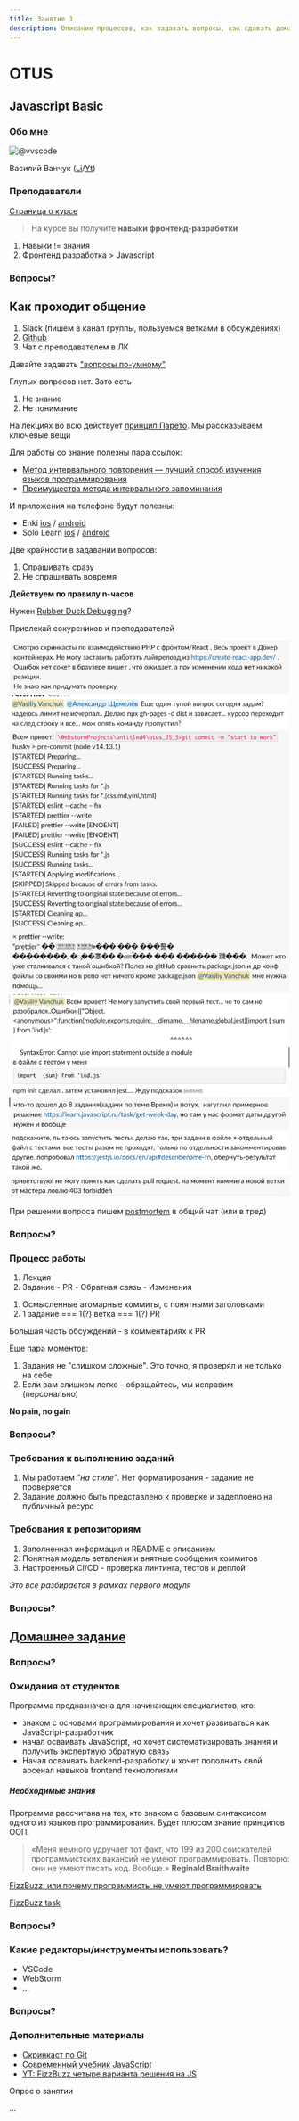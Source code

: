 ```yaml
---
title: Занятие 1
description: Описание процессов, как задавать вопросы, как сдавать домашки, какие требования, использование редакторов + типовой подход к работе с домашками
---
```


# OTUS

## Javascript Basic

<!--v-->

### Обо мне

<img src="https://avatars0.githubusercontent.com/u/6904368?s=230&u=6218c2bfbb54568018387a9149035f9b6724c111&v=4" title="@vvscode" />

Василий Ванчук ([Li](https://www.linkedin.com/in/vvanchuk/)/[Yt](https://www.youtube.com/watch?v=Q5sQGV-n7xU&list=PLX3Jlot18dp4-a9a6B6DP0fYF3R1jjN4K))

<!--v-->

### Преподаватели

[Страница о курсе](https://otus.ru/lessons/javascript-basic/?int_source=courses_catalog&int_term=programming)

<!--v-->

> На курсе вы получите **навыки фронтенд-разработки**

<!--v-->

1. Навыки != знания
1. Фронтенд разработка > Javascript

<!--v-->

### Вопросы?

<!--s-->

## Как проходит общение

<!--v-->

1. Slack (пишем в канал группы, пользуемся ветками в обсуждениях)
2. [Github](https://github.com/vvscode/otus--javascript-basic)
3. Чат с преподавателем в ЛК

<!--v-->

Давайте задавать ["вопросы по-умному"](https://www.opennet.ru/docs/RUS/smart_question/)

<!--v-->

Глупых вопросов нет. Зато есть

1. Не знание
1. Не понимание

На лекциях во всю действует [принцип Парето](https://ru.wikipedia.org/wiki/%D0%97%D0%B0%D0%BA%D0%BE%D0%BD_%D0%9F%D0%B0%D1%80%D0%B5%D1%82%D0%BE). Мы рассказываем ключевые вещи

<!-- v -->

Для работы со знание полезны пара ссылок:

- [Метод интервального повторения — лучший способ изучения языков программирования](https://habr.com/ru/post/196448/)
- [Преимущества метода интервального запоминания](http://web.archive.org/web/20170315102949/https://habrahabr.ru/company/everydaytools/blog/322286/)

<!-- v -->

И приложения на телефоне будут полезны:

- Enki [ios](https://apps.apple.com/us/app/enki-learn-code-data-skills/id993753145) / [android](https://play.google.com/store/apps/details?id=com.enki.insights&hl=ru&gl=US)
- Solo Learn [ios](https://apps.apple.com/us/app/sololearn-learn-to-code/id1210079064) / [android](https://play.google.com/store/apps/details?id=com.sololearn&hl=ru&gl=US)

<!--v-->

Две крайности в задавании вопросов:

1. Спрашивать сразу
1. Не спрашивать вовремя

**Действуем по правилу n-часов**

<!--v-->

Нужен [Rubber Duck Debugging](https://ru.wikipedia.org/wiki/%D0%9C%D0%B5%D1%82%D0%BE%D0%B4_%D1%83%D1%82%D1%91%D0%BD%D0%BA%D0%B0)?

Привлекай сокурсников и преподавателей

<!-- v -->

<img src="./images/question1.png" />

<!-- v -->

<img src="./images/question2.png" />

<!--v-->

<img src="./images/question3.png" />

<!--v-->

<img src="./images/question4.png" />

<!--v-->

<img src="./images/question5.png" />

<!-- v -->

<img src="./images/question6.png" />

<!-- v -->

<img src="./images/question7.png" />

<!--v-->

При решении вопроса пишем [postmortem](https://en.wikipedia.org/wiki/Postmortem_documentation) в общий чат (или в тред)

<!-- v -->

### Вопросы?

<!--s-->

### Процесс работы

<!--v-->

1. Лекция
1. Задание - PR - Обратная связь - Изменения

<!--v-->

1. Осмысленные атомарные коммиты, с понятными заголовками
1. 1 задание === 1(?) ветка === 1(?) PR

Большая часть обсуждений - в комментариях к PR

<!--v-->

Еще пара моментов:

1. Задания не "слишком сложные". Это точно, я проверял и не только на себе
2. Если вам слишком легко - обращайтесь, мы исправим (персонально)

**No pain, no gain**

<!--v-->

### Вопросы?

<!--s-->

### Требования к выполнению заданий

<!--v-->

1. Мы работаем _"на стиле"_. Нет форматирования - задание не проверяется
1. Задание должно быть представлено к проверке и задеплоено на публичный ресурс

<!--v-->

### Требования к репозиториям

<!--v-->

1. Заполненная информация и README с описанием
1. Понятная модель ветвления и внятные сообщения коммитов
1. Настроенный CI/CD - проверка линтинга, тестов и деплой

_Это все разбирается в рамках первого модуля_

<!--v-->

### Вопросы?

<!--s-->

## [Домашнее задание](https://github.com/vvscode/otus--javascript-basic/blob/master/lessons/lesson01/ht.md)

<!--v-->

### Вопросы?

<!--s-->

### Ожидания от студентов

<!--v-->

Программа предназначена для начинающих специалистов, кто:

- знаком с основами программирования и хочет развиваться как JavaScript-разработчик
- начал осваивать JavaScript, но хочет систематизировать знания и получить экспертную обратную связь
- Начал осваивать backend-разработку и хочет пополнить свой арсенал навыков frontend технологиями

<!--v-->

##### Необходимые знания

Программа рассчитана на тех, кто знаком с базовым синтаксисом одного из языков программирования. Будет плюсом знание принципов ООП.

<!--v-->

> «Меня немного удручает тот факт, что 199 из 200 соискателей программистских вакансий не умеют программировать. Повторю: они не умеют писать код. Вообще.» **Reginald Braithwaite**

[FizzBuzz, или почему программисты не умеют программировать](https://habr.com/ru/post/298134/)

<!--v-->

[FizzBuzz task](https://codesandbox.io/s/github/vvscode/otus--javascript-basic/tree/fizzbuzz/lessons/lesson01/code/fizzbuzz)

<!--v-->

### Вопросы?

<!--s-->

### Какие редакторы/инструменты использовать?

<!-- v -->

- VSCode
- WebStorm
- ...

<!-- v -->

### Вопросы?

<!-- s -->

### Дополнительные материалы

<!--v-->

- [Скринкаст по Git](https://learn.javascript.ru/screencast/git)
- [Современный учебник JavaScript](https://learn.javascript.ru/)
- [YT: FizzBuzz четыре варианта решения на JS](https://www.youtube.com/watch?v=TWmmfDvcYO0)

<!--s-->

Опрос о занятии

...
